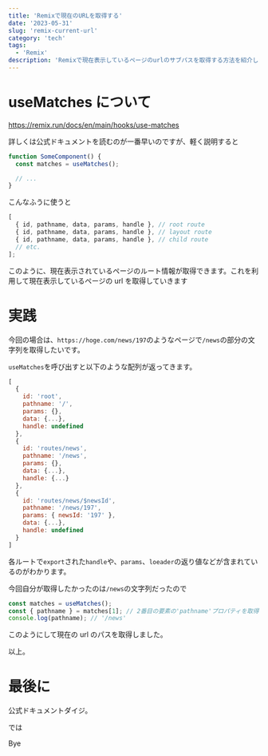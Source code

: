 ```yaml
---
title: 'Remixで現在のURLを取得する'
date: '2023-05-31'
slug: 'remix-current-url'
category: 'tech'
tags:
  - 'Remix'
description: 'Remixで現在表示しているページのurlのサブパスを取得する方法を紹介します。RemixのapiであるuseMatchesを使用して取得します。'
---
```


# useMatches について

https://remix.run/docs/en/main/hooks/use-matches

詳しくは公式ドキュメントを読むのが一番早いのですが、軽く説明すると

```javascript
function SomeComponent() {
  const matches = useMatches();

  // ...
}
```

こんなふうに使うと

```javascript
[
  { id, pathname, data, params, handle }, // root route
  { id, pathname, data, params, handle }, // layout route
  { id, pathname, data, params, handle }, // child route
  // etc.
];
```

このように、現在表示されているページのルート情報が取得できます。これを利用して現在表示しているページの url を取得していきます

# 実践

今回の場合は、`https://hoge.com/news/197`のようなページで`/news`の部分の文字列を取得したいです。

`useMatches`を呼び出すと以下のような配列が返ってきます。

```javascript
[
  {
    id: 'root',
    pathname: '/',
    params: {},
    data: {...},
    handle: undefined
  },
  {
    id: 'routes/news',
    pathname: '/news',
    params: {},
    data: {...},
    handle: {...}
  },
  {
    id: 'routes/news/$newsId',
    pathname: '/news/197',
    params: { newsId: '197' },
    data: {...},
    handle: undefined
  }
]
```

各ルートで`export`された`handle`や、`params`、`loeader`の返り値などが含まれているのがわかります。

今回自分が取得したかったのは`/news`の文字列だったので

```javascript
const matches = useMatches();
const { pathname } = matches[1]; // 2番目の要素の'pathname'プロパティを取得
console.log(pathname); // '/news'
```

このようにして現在の url のパスを取得しました。

以上。

# 最後に

公式ドキュメントダイジ。

では

Bye

